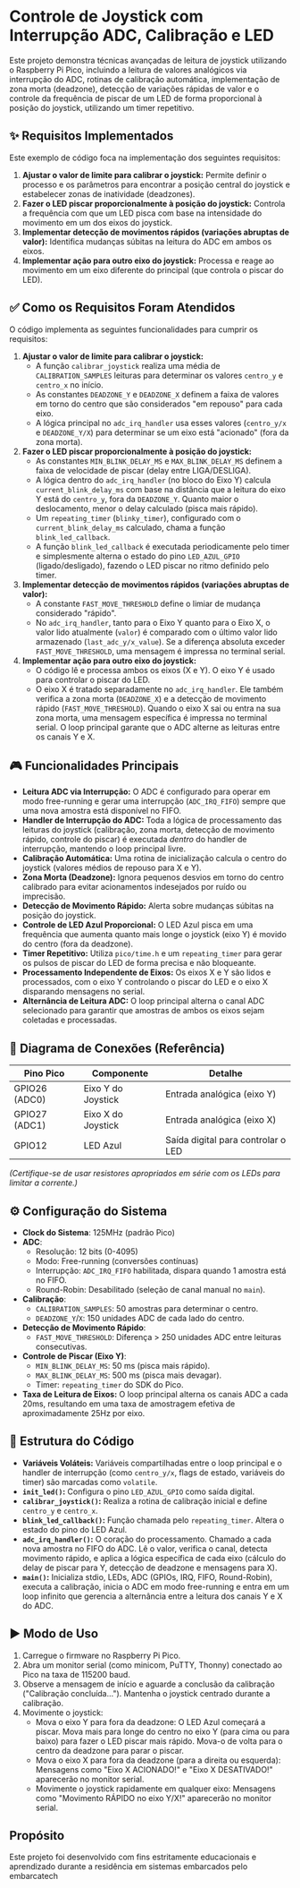 # Controle de Joystick com Interrupção ADC, Calibração e LED

Este projeto demonstra técnicas avançadas de leitura de joystick utilizando o Raspberry Pi Pico, incluindo a leitura de valores analógicos via interrupção do ADC, rotinas de calibração automática, implementação de zona morta (deadzone), detecção de variações rápidas de valor e o controle da frequência de piscar de um LED de forma proporcional à posição do joystick, utilizando um timer repetitivo.

## ✨ Requisitos Implementados

Este exemplo de código foca na implementação dos seguintes requisitos:

1.  **Ajustar o valor de limite para calibrar o joystick:** Permite definir o processo e os parâmetros para encontrar a posição central do joystick e estabelecer zonas de inatividade (deadzones).
2.  **Fazer o LED piscar proporcionalmente à posição do joystick:** Controla a frequência com que um LED pisca com base na intensidade do movimento em um dos eixos do joystick.
3.  **Implementar detecção de movimentos rápidos (variações abruptas de valor):** Identifica mudanças súbitas na leitura do ADC em ambos os eixos.
4.  **Implementar ação para outro eixo do joystick:** Processa e reage ao movimento em um eixo diferente do principal (que controla o piscar do LED).

## ✅ Como os Requisitos Foram Atendidos

O código implementa as seguintes funcionalidades para cumprir os requisitos:

1.  **Ajustar o valor de limite para calibrar o joystick:**
    -   A função `calibrar_joystick` realiza uma média de `CALIBRATION_SAMPLES` leituras para determinar os valores `centro_y` e `centro_x` no início.
    -   As constantes `DEADZONE_Y` e `DEADZONE_X` definem a faixa de valores em torno do centro que são considerados "em repouso" para cada eixo.
    -   A lógica principal no `adc_irq_handler` usa esses valores (`centro_y/x` e `DEADZONE_Y/X`) para determinar se um eixo está "acionado" (fora da zona morta).
2.  **Fazer o LED piscar proporcionalmente à posição do joystick:**
    -   As constantes `MIN_BLINK_DELAY_MS` e `MAX_BLINK_DELAY_MS` definem a faixa de velocidade de piscar (delay entre LIGA/DESLIGA).
    -   A lógica dentro do `adc_irq_handler` (no bloco do Eixo Y) calcula `current_blink_delay_ms` com base na distância que a leitura do eixo Y está do `centro_y`, fora da `DEADZONE_Y`. Quanto maior o deslocamento, menor o delay calculado (pisca mais rápido).
    -   Um `repeating_timer` (`blinky_timer`), configurado com o `current_blink_delay_ms` calculado, chama a função `blink_led_callback`.
    -   A função `blink_led_callback` é executada periodicamente pelo timer e simplesmente alterna o estado do pino `LED_AZUL_GPIO` (ligado/desligado), fazendo o LED piscar no ritmo definido pelo timer.
3.  **Implementar detecção de movimentos rápidos (variações abruptas de valor):**
    -   A constante `FAST_MOVE_THRESHOLD` define o limiar de mudança considerado "rápido".
    -   No `adc_irq_handler`, tanto para o Eixo Y quanto para o Eixo X, o valor lido atualmente (`valor`) é comparado com o último valor lido armazenado (`last_adc_y/x_value`). Se a diferença absoluta exceder `FAST_MOVE_THRESHOLD`, uma mensagem é impressa no terminal serial.
4.  **Implementar ação para outro eixo do joystick:**
    -   O código lê e processa ambos os eixos (X e Y). O eixo Y é usado para controlar o piscar do LED.
    -   O eixo X é tratado separadamente no `adc_irq_handler`. Ele também verifica a zona morta (`DEADZONE_X`) e a detecção de movimento rápido (`FAST_MOVE_THRESHOLD`). Quando o eixo X sai ou entra na sua zona morta, uma mensagem específica é impressa no terminal serial. O loop principal garante que o ADC alterne as leituras entre os canais Y e X.

## 🎮 Funcionalidades Principais

-   **Leitura ADC via Interrupção:** O ADC é configurado para operar em modo free-running e gerar uma interrupção (`ADC_IRQ_FIFO`) sempre que uma nova amostra está disponível no FIFO.
-   **Handler de Interrupção do ADC:** Toda a lógica de processamento das leituras do joystick (calibração, zona morta, detecção de movimento rápido, controle do piscar) é executada *dentro* do handler de interrupção, mantendo o loop principal livre.
-   **Calibração Automática:** Uma rotina de inicialização calcula o centro do joystick (valores médios de repouso para X e Y).
-   **Zona Morta (Deadzone):** Ignora pequenos desvios em torno do centro calibrado para evitar acionamentos indesejados por ruído ou imprecisão.
-   **Detecção de Movimento Rápido:** Alerta sobre mudanças súbitas na posição do joystick.
-   **Controle de LED Azul Proporcional:** O LED Azul pisca em uma frequência que aumenta quanto mais longe o joystick (eixo Y) é movido do centro (fora da deadzone).
-   **Timer Repetitivo:** Utiliza `pico/time.h` e um `repeating_timer` para gerar os pulsos de piscar do LED de forma precisa e não bloqueante.
-   **Processamento Independente de Eixos:** Os eixos X e Y são lidos e processados, com o eixo Y controlando o piscar do LED e o eixo X disparando mensagens no serial.
-   **Alternância de Leitura ADC:** O loop principal alterna o canal ADC selecionado para garantir que amostras de ambos os eixos sejam coletadas e processadas.

## 🔌 Diagrama de Conexões (Referência)

| Pino Pico        | Componente        | Detalhe                         |
|------------------|-------------------|---------------------------------|
| GPIO26 (ADC0)    | Eixo Y do Joystick | Entrada analógica (eixo Y)      |
| GPIO27 (ADC1)    | Eixo X do Joystick | Entrada analógica (eixo X)      |
| GPIO12           | LED Azul          | Saída digital para controlar o LED |

*(Certifique-se de usar resistores apropriados em série com os LEDs para limitar a corrente.)*

## ⚙️ Configuração do Sistema

-   **Clock do Sistema**: 125MHz (padrão Pico)
-   **ADC**:
    -   Resolução: 12 bits (0-4095)
    -   Modo: Free-running (conversões contínuas)
    -   Interrupção: `ADC_IRQ_FIFO` habilitada, dispara quando 1 amostra está no FIFO.
    -   Round-Robin: Desabilitado (seleção de canal manual no `main`).
-   **Calibração**:
    -   `CALIBRATION_SAMPLES`: 50 amostras para determinar o centro.
    -   `DEADZONE_Y`/`X`: 150 unidades ADC de cada lado do centro.
-   **Detecção de Movimento Rápido**:
    -   `FAST_MOVE_THRESHOLD`: Diferença > 250 unidades ADC entre leituras consecutivas.
-   **Controle de Piscar (Eixo Y)**:
    -   `MIN_BLINK_DELAY_MS`: 50 ms (pisca mais rápido).
    -   `MAX_BLINK_DELAY_MS`: 500 ms (pisca mais devagar).
    -   Timer: `repeating_timer` do SDK do Pico.
-   **Taxa de Leitura de Eixos:** O loop principal alterna os canais ADC a cada 20ms, resultando em uma taxa de amostragem efetiva de aproximadamente 25Hz por eixo.

## 🧠 Estrutura do Código

-   **Variáveis Voláteis:** Variáveis compartilhadas entre o loop principal e o handler de interrupção (como `centro_y/x`, flags de estado, variáveis do timer) são marcadas como `volatile`.
-   **`init_led()`:** Configura o pino `LED_AZUL_GPIO` como saída digital.
-   **`calibrar_joystick()`:** Realiza a rotina de calibração inicial e define `centro_y` e `centro_x`.
-   **`blink_led_callback()`:** Função chamada pelo `repeating_timer`. Altera o estado do pino do LED Azul.
-   **`adc_irq_handler()`:** O coração do processamento. Chamado a cada nova amostra no FIFO do ADC. Lê o valor, verifica o canal, detecta movimento rápido, e aplica a lógica específica de cada eixo (cálculo do delay de piscar para Y, detecção de deadzone e mensagens para X).
-   **`main()`:** Inicializa stdio, LEDs, ADC (GPIOs, IRQ, FIFO, Round-Robin), executa a calibração, inicia o ADC em modo free-running e entra em um loop infinito que gerencia a alternância entre a leitura dos canais Y e X do ADC.

## ▶️ Modo de Uso

1.  Carregue o firmware no Raspberry Pi Pico.
2.  Abra um monitor serial (como minicom, PuTTY, Thonny) conectado ao Pico na taxa de 115200 baud.
3.  Observe a mensagem de início e aguarde a conclusão da calibração ("Calibração concluída..."). Mantenha o joystick centrado durante a calibração.
4.  Movimente o joystick:
    -   Mova o eixo Y para fora da deadzone: O LED Azul começará a piscar. Mova mais para longe do centro no eixo Y (para cima ou para baixo) para fazer o LED piscar mais rápido. Mova-o de volta para o centro da deadzone para parar o piscar.
    -   Mova o eixo X para fora da deadzone (para a direita ou esquerda): Mensagens como "Eixo X ACIONADO!" e "Eixo X DESATIVADO!" aparecerão no monitor serial.
    -   Movimente o joystick rapidamente em qualquer eixo: Mensagens como "Movimento RÁPIDO no eixo Y/X!" aparecerão no monitor serial.

## Propósito

Este projeto foi desenvolvido com fins estritamente educacionais e aprendizado durante a residência em sistemas embarcados pelo embarcatech
